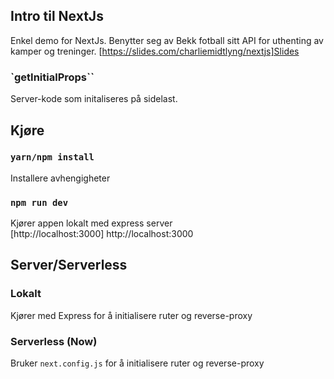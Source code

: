 ## Intro til NextJs
Enkel demo for NextJs. Benytter seg av Bekk fotball sitt API for uthenting av kamper og treninger.
[https://slides.com/charliemidtlyng/nextjs]Slides

### `getInitialProps``
Server-kode som initaliseres på sidelast.

## Kjøre

### `yarn/npm install`
Installere avhengigheter

### `npm run dev`

Kjører appen lokalt med express server<br>
[http://localhost:3000] http://localhost:3000

## Server/Serverless

### Lokalt
Kjører med Express for å initialisere ruter og reverse-proxy

### Serverless (Now)
Bruker `next.config.js` for å initialisere ruter og reverse-proxy